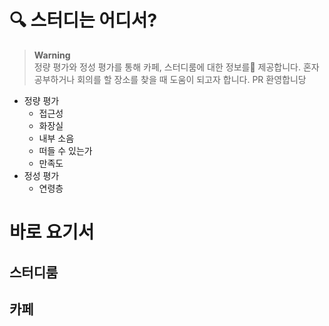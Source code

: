 # 🔍 스터디는 어디서?

> **Warning**   
> 정량 평가와 정성 평가를 통해 카페, 스터디룸에 대한 정보를 제공합니다. 혼자 공부하거나 회의를 할 장소를 찾을 때 도움이 되고자 합니다. PR 환영합니당

* 정량 평가
  * 접근성
  * 화장실
  * 내부 소음
  * 떠들 수 있는가
  * 만족도
* 정성 평가
  * 연령층

# 바로 요기서
## 스터디룸


## 카페
  

